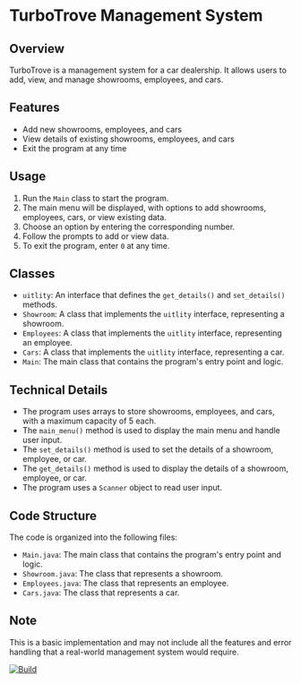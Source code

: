 TurboTrove Management System
===========================

Overview
--------

TurboTrove is a management system for a car dealership. It allows users to add, view, and manage showrooms, employees, and cars.

Features
--------

* Add new showrooms, employees, and cars
* View details of existing showrooms, employees, and cars
* Exit the program at any time

Usage
-----

1. Run the `Main` class to start the program.
2. The main menu will be displayed, with options to add showrooms, employees, cars, or view existing data.
3. Choose an option by entering the corresponding number.
4. Follow the prompts to add or view data.
5. To exit the program, enter `0` at any time.

Classes
-------

* `uitlity`: An interface that defines the `get_details()` and `set_details()` methods.
* `Showroom`: A class that implements the `uitlity` interface, representing a showroom.
* `Employees`: A class that implements the `uitlity` interface, representing an employee.
* `Cars`: A class that implements the `uitlity` interface, representing a car.
* `Main`: The main class that contains the program's entry point and logic.

Technical Details
-----------------

* The program uses arrays to store showrooms, employees, and cars, with a maximum capacity of 5 each.
* The `main_menu()` method is used to display the main menu and handle user input.
* The `set_details()` method is used to set the details of a showroom, employee, or car.
* The `get_details()` method is used to display the details of a showroom, employee, or car.
* The program uses a `Scanner` object to read user input.

Code Structure
--------------

The code is organized into the following files:

* `Main.java`: The main class that contains the program's entry point and logic.
* `Showroom.java`: The class that represents a showroom.
* `Employees.java`: The class that represents an employee.
* `Cars.java`: The class that represents a car.

Note
----

This is a basic implementation and may not include all the features and error handling that a real-world management system would require.


[![Build](https://github.com/Wolf1904/tubotrove/actions/workflows/build.yml/badge.svg)](https://github.com/Wolf1904/tubotrove/actions/workflows/build.yml)